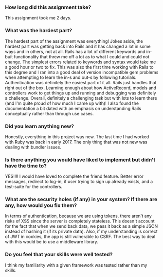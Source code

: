 ### How long did this assignment take?

This assignment took me 2 days.

### What was the hardest part?

The hardest part of the assignment was everything! Jokes aside, the hardest part was getting back into Rails and it has changed a lot in some ways and in others, not at all. Rails has a lot of different keywords and in-buit functionality that threw me off a lot as to what I could and could not change. The simplest errors related to keywords and syntax would take me a good hour or two to fix. This was also the first time working with Rails to this degree and I ran into a good deal of version incompatible gem problems when attempting to learn the in-s and out-s by following tutorials. Authentication was definitely the easiest part of it all. Rails just handles that right out of the box. Learning enough about how ActiveRecord, models and controllers work to get things up and running and debugging was definitely a challenge. Overall, definitely a challenging task but with lots to learn there (and I'm quite proud of how much I came up with)! I also found the documentation a bit dated with an emphasis on understanding Rails conceptually rather than through use cases.

### Did you learn anything new?

Honestly, everything in this project was new. The last time I had worked with Ruby was back in early 2017. The only thing that was not new was dealing with bundler issues.

### Is there anything you would have liked to implement but didn't have the time to?

YES!!!! I would have loved to complete the friend feature. Better error messages, redirect to log-in, if user trying to sign up already exists, and a test-suite for the controllers.

### What are the security holes (if any) in your system? If there are any, how would you fix them?

In terms of authentication, because we are using tokens, there aren't any risks of XSS since the server is completely stateless. This doesn't account for the fact that when we send back data, we pass it back as a simple JSON instead of hashing it (if its private data). Also, if my understanding is correct of JWT in cookies, the app is still vulnerable to CSRF. The best way to deal with this would be to use a middleware library.

### Do you feel that your skills were well tested?

I think my familiarity with a given framework was tested rather than my skills.
